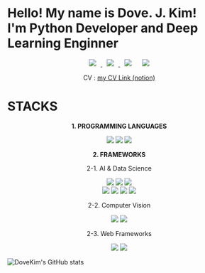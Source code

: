 <h1>Hello! My name is Dove. J. Kim!<br>
    I'm Python Developer and Deep Learning Enginner</h1>
    
<div align=center>    
    <a href="https://instagram.com/kimhippo401">
        <img 
            src="http://img.shields.io/badge/-Instagram-green?style=flat&logo=Instagram&link=https://instagram.com/kimhippo401/"
            style="height : auto; margin-left : 10px; margin-right : 10px;"/>
    </a>
    <a href="https://dove-nest.tistory.com/">
        <img 
            src="http://img.shields.io/badge/-Tech%20Blog-blueviolet?style=flat&logo=github&link=https://https://dove-nest.tistory.com/"
            style="height : auto; margin-left : 10px; margin-right : 10px;"/>
    </a>
    <img 
        src="https://hits.seeyoufarm.com/api/count/incr/badge.svg?url=https%3A%2F%2Fgithub.com%2FEvoDmiK"
        style="height : auto; margin-left : 10px; margin-right : 10px;"/>
    <img 
        src="https://img.shields.io/github/followers/EvoDmiK?label=EvoDmiK%20Followers&style=social"
        style="height : auto; margin-left : 10px; margin-right : 10px;"/>
</div>

<div align=center>
    <p> CV : <a href="https://massive-fountain-329.notion.site/396ade5c007d461fbeb449e2ae689af2">my CV Link (notion)</a></p>
</div>


# **STACKS**
<div align=center>
    <p><strong>1. PROGRAMMING LANGUAGES</strong></p>
    <img src="https://img.shields.io/badge/Python-3776AB?style=for-the-badge&logo=python&logoColor=white">
    <img src="https://img.shields.io/badge/R-276DC3?style=for-the-badge&logo=R&logoColor=white">
    <img src="https://img.shields.io/badge/Julia-9558B2?style=for-the-badge&logo=Julia&logoColor=white">
</div>
<div align=center>
    <p><strong>2. FRAMEWORKS</strong></p>
    <p>2-1. AI & Data Science</p>
    <img src="https://img.shields.io/badge/Tensorflow-ff6f00?style=for-the-badge&logo=tensorflow&logoColor=white">
    <img src="https://img.shields.io/badge/Keras-D00000?style=for-the-badge&logo=Keras&logoColor=white">
    <img src="https://img.shields.io/badge/Pytorch-EE4C2C?style=for-the-badge&logo=Pytorch&logoColor=white">
</div>
<div align=center>
    <img src="https://img.shields.io/badge/Numpy-013243?style=for-the-badge&logo=Numpy&logoColor=white">
    <img src="https://img.shields.io/badge/Pandas-150458?style=for-the-badge&logo=Pandas&logoColor=white">
    <img src="https://img.shields.io/badge/ScikitLearn-F7931E?style=for-the-badge&logo=Scikit-learn&logoColor=white">
    <img src="https://img.shields.io/badge/Matplotlib-792EE5?style=for-the-badge&logo=Python&logoColor=white">
</div>
<div align=center>
    <p>2-2. Computer Vision</p>
    <img src="https://img.shields.io/badge/OpenCV-5C3EE8?style=for-the-badge&logo=OpenCV&logoColor=white">
    <img src="https://img.shields.io/badge/Open3D-005EB8?style=for-the-badge&logo=Python&logoColor=white">
</div>
<div align=center>
    <p>2-3. Web Frameworks</p>
    <img src="https://img.shields.io/badge/Django-092E20?style=for-the-badge&logo=Django&logoColor=white">
    <img src="https://img.shields.io/badge/Flask-000000?style=for-the-badge&logo=Flask&logoColor=white">
</div>

![DoveKim's GitHub stats](https://github-readme-stats.vercel.app/api?username=EvoDmiK&show_icons=true&theme=radical)
